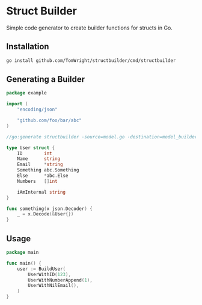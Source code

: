 # Struct Builder

Simple code generator to create builder functions for structs in Go.

## Installation

```bash
go install github.com/TomWright/structbuilder/cmd/structbuilder
```

## Generating a Builder

```go
package example

import (
	"encoding/json"

	"github.com/foo/bar/abc"
)

//go:generate structbuilder -source=model.go -destination=model_builder.go -target=User

type User struct {
	ID        int
	Name      string
	Email     *string
	Something abc.Something
	Else      *abc.Else
	Numbers   []int

	iAmInternal string
}

func something(x json.Decoder) {
	_ = x.Decode(&User{})
}
```

## Usage

```go
package main

func main() {
	user := BuildUser(
		UserWithID(123),
		UserWithNumberAppend(1),
		UserWithNilEmail(),
	)
}
```